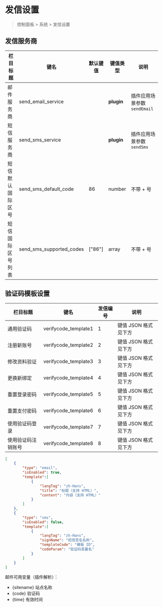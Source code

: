 # 发信设置

> 控制面板 > 系统 > 发信设置

## 发信服务商

| 栏目标题 | 键名 | 默认键值 | 键值类型 | 说明 |
| --- | --- | --- | --- | --- |
| 邮件服务商 | send_email_service |  | **plugin** | 插件应用场景参数 `sendEmail` |
| 短信服务商 | send_sms_service |  | **plugin** | 插件应用场景参数 `sendSms` |
| 短信默认国际区号 | send_sms_default_code | 86 | number | 不带 + 号 |
| 短信国际区号列表 | send_sms_supported_codes | ["86"] | array | 不带 + 号 |

## 验证码模板设置

| 栏目标题 | 键名 | 发信编号 | 说明 |
| --- | --- | --- | --- |
| 通用验证码 | verifycode_template1 | 1 | 键值 JSON 格式见下方 |
| 注册新账号 | verifycode_template2 | 2 | 键值 JSON 格式见下方 |
| 修改资料验证 | verifycode_template3 | 3 | 键值 JSON 格式见下方 |
| 更换新绑定 | verifycode_template4 | 4 | 键值 JSON 格式见下方 |
| 重置登录密码 | verifycode_template5 | 5 | 键值 JSON 格式见下方 |
| 重置支付密码 | verifycode_template6 | 6 | 键值 JSON 格式见下方 |
| 使用验证码登录 | verifycode_template7 | 7 | 键值 JSON 格式见下方 |
| 使用验证码注销账号 | verifycode_template8 | 8 | 键值 JSON 格式见下方 |


```json
[
    {
        "type": "email",
        "isEnabled": true,
        "template":[
            {
                "langTag": "zh-Hans",
                "title": "标题（支持 HTML）",
                "content": "内容（支持 HTML）"
            }
        ]
    },
    {
        "type": "sms",
        "isEnabled": false,
        "template":[
            {
                "langTag": "zh-Hans",
                "signName": "短信签名名称",
                "templateCode": "模板 ID",
                "codeParam": "验证码变量名"
            }
        ]
    }
]
```

邮件可用变量（插件解析）：
- {sitename} 站点名称
- {code} 验证码
- {time} 有效时间